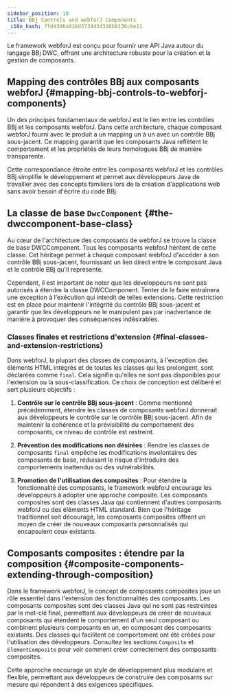 ```yaml
---
sidebar_position: 10
title: BBj Controls and webforJ Components
_i18n_hash: 7fd4306a016d3734d34336b8136c6e11
---
```

Le framework webforJ est conçu pour fournir une API Java autour du langage BBj DWC, offrant une architecture robuste pour la création et la gestion de composants.

## Mapping des contrôles BBj aux composants webforJ {#mapping-bbj-controls-to-webforj-components}
Un des principes fondamentaux de webforJ est le lien entre les contrôles BBj et les composants webforJ. Dans cette architecture, chaque composant webforJ fourni avec le produit a un mapping un à un avec un contrôle BBj sous-jacent. Ce mapping garantit que les composants Java reflètent le comportement et les propriétés de leurs homologues BBj de manière transparente.

Cette correspondance étroite entre les composants webforJ et les contrôles BBj simplifie le développement et permet aux développeurs Java de travailler avec des concepts familiers lors de la création d'applications web sans avoir besoin d'écrire du code BBj.

## La classe de base `DwcComponent` {#the-dwccomponent-base-class}
Au cœur de l'architecture des composants de webforJ se trouve la classe de base DWCComponent. Tous les composants webforJ héritent de cette classe. Cet héritage permet à chaque composant webforJ d'accéder à son contrôle BBj sous-jacent, fournissant un lien direct entre le composant Java et le contrôle BBj qu'il représente.

Cependant, il est important de noter que les développeurs ne sont pas autorisés à étendre la classe DWCComponent. Tenter de le faire entraînera une exception à l'exécution qui interdit de telles extensions. Cette restriction est en place pour maintenir l'intégrité du contrôle BBj sous-jacent et garantir que les développeurs ne le manipulent pas par inadvertance de manière à provoquer des conséquences indésirables.

### Classes finales et restrictions d'extension {#final-classes-and-extension-restrictions}
Dans webforJ, la plupart des classes de composants, à l'exception des éléments HTML intégrés et de toutes les classes qui les prolongent, sont déclarées comme `final`. Cela signifie qu'elles ne sont pas disponibles pour l'extension ou la sous-classification. Ce choix de conception est délibéré et sert plusieurs objectifs :

1. **Contrôle sur le contrôle BBj sous-jacent** : Comme mentionné précédemment, étendre les classes de composants webforJ donnerait aux développeurs le contrôle sur le contrôle BBj sous-jacent. Afin de maintenir la cohérence et la prévisibilité du comportement des composants, ce niveau de contrôle est restreint.

2. **Prévention des modifications non désirées** : Rendre les classes de composants `final` empêche les modifications involontaires des composants de base, réduisant le risque d'introduire des comportements inattendus ou des vulnérabilités.

3. **Promotion de l'utilisation des composites** : Pour étendre la fonctionnalité des composants, le framework webforJ encourage les développeurs à adopter une approche composite. Les composants composites sont des classes Java qui contiennent d'autres composants webforJ ou des éléments HTML standard. Bien que l'héritage traditionnel soit découragé, les composants composites offrent un moyen de créer de nouveaux composants personnalisés qui encapsulent ceux existants.

## Composants composites : étendre par la composition {#composite-components-extending-through-composition}
Dans le framework webforJ, le concept de composants composites joue un rôle essentiel dans l'extension des fonctionnalités des composants. Les composants composites sont des classes Java qui ne sont pas restreintes par le mot-clé final, permettant aux développeurs de créer de nouveaux composants qui étendent le comportement d'un seul composant ou combinent plusieurs composants en un, en composant des composants existants. Des classes qui facilitent ce comportement ont été créées pour l'utilisation des développeurs. Consultez les sections `Composite` et `ElementComposite` pour voir comment créer correctement des composants composites.

Cette approche encourage un style de développement plus modulaire et flexible, permettant aux développeurs de construire des composants sur mesure qui répondent à des exigences spécifiques.

